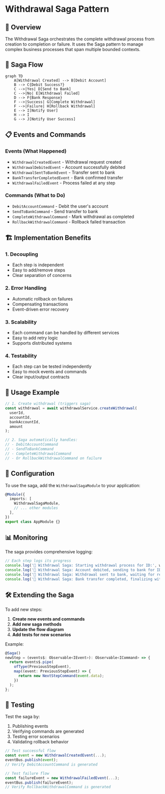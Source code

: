 # Withdrawal Saga Pattern

## 🎯 Overview

The Withdrawal Saga orchestrates the complete withdrawal process from creation to completion or failure. It uses the Saga pattern to manage complex business processes that span multiple bounded contexts.

## 🔄 Saga Flow

```mermaid
graph TD
    A[Withdrawal Created] --> B[Debit Account]
    B --> C{Debit Success?}
    C -->|Yes| D[Send to Bank]
    C -->|No| E[Withdrawal Failed]
    D --> F{Bank Response}
    F -->|Success| G[Complete Withdrawal]
    F -->|Failure| H[Rollback Withdrawal]
    E --> I[Notify User]
    H --> I
    G --> J[Notify User Success]
```

## 📋 Events and Commands

### Events (What Happened)
- `WithdrawalCreatedEvent` - Withdrawal request created
- `WithdrawalDebitedEvent` - Account successfully debited
- `WithdrawalSentToBankEvent` - Transfer sent to bank
- `BankTransferCompletedEvent` - Bank confirmed transfer
- `WithdrawalFailedEvent` - Process failed at any step

### Commands (What to Do)
- `DebitAccountCommand` - Debit the user's account
- `SendToBankCommand` - Send transfer to bank
- `CompleteWithdrawalCommand` - Mark withdrawal as completed
- `RollbackWithdrawalCommand` - Rollback failed transaction

## 🏗️ Implementation Benefits

### 1. **Decoupling**
- Each step is independent
- Easy to add/remove steps
- Clear separation of concerns

### 2. **Error Handling**
- Automatic rollback on failures
- Compensating transactions
- Event-driven error recovery

### 3. **Scalability**
- Each command can be handled by different services
- Easy to add retry logic
- Supports distributed systems

### 4. **Testability**
- Each step can be tested independently
- Easy to mock events and commands
- Clear input/output contracts

## 🚀 Usage Example

```typescript
// 1. Create withdrawal (triggers saga)
const withdrawal = await withdrawalService.createWithdrawal(
  userId, 
  accountId, 
  bankAccountId, 
  amount
);

// 2. Saga automatically handles:
// - DebitAccountCommand
// - SendToBankCommand  
// - CompleteWithdrawalCommand
// - Or RollbackWithdrawalCommand on failure
```

## 🔧 Configuration

To use the saga, add the `WithdrawalSagaModule` to your application:

```typescript
@Module({
  imports: [
    WithdrawalSagaModule,
    // ... other modules
  ],
})
export class AppModule {}
```

## 📊 Monitoring

The saga provides comprehensive logging:

```typescript
// Each step logs its progress
console.log('🔄 Withdrawal Saga: Starting withdrawal process for ID:', withdrawalId);
console.log('🔄 Withdrawal Saga: Account debited, sending to bank for ID:', withdrawalId);
console.log('🔄 Withdrawal Saga: Withdrawal sent to bank, waiting for response for ID:', withdrawalId);
console.log('🔄 Withdrawal Saga: Bank transfer completed, finalizing withdrawal for ID:', withdrawalId);
```

## 🛠️ Extending the Saga

To add new steps:

1. **Create new events and commands**
2. **Add new saga methods**
3. **Update the flow diagram**
4. **Add tests for new scenarios**

Example:
```typescript
@Saga()
newStep = (events$: Observable<IEvent>): Observable<ICommand> => {
  return events$.pipe(
    ofType(PreviousStepEvent),
    map((event: PreviousStepEvent) => {
      return new NextStepCommand(event.data);
    })
  );
};
```

## 🧪 Testing

Test the saga by:
1. Publishing events
2. Verifying commands are generated
3. Testing error scenarios
4. Validating rollback behavior

```typescript
// Test successful flow
const event = new WithdrawalCreatedEvent(...);
eventBus.publish(event);
// Verify DebitAccountCommand is generated

// Test failure flow  
const failureEvent = new WithdrawalFailedEvent(...);
eventBus.publish(failureEvent);
// Verify RollbackWithdrawalCommand is generated
```
